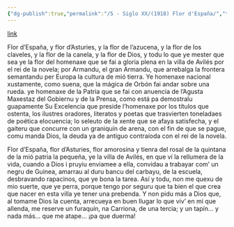 ```yaml
---
{"dg-publish":true,"permalink":"/5 - Siglo XX/(1918) Flor d'España/","tags":["#Siglo_20","central","a1918","Marcos_del_Torniello","escrito","Avilés","poema"]}
---
```


[link](http://asturies.com/cavedaynava/)

Flor d’España, y flor d’Asturies,
y la flor de l’azucena,
y la flor de los claveles,
y la flor de la canela,
y la flor de Dios, y todu
lo que ye mester que sea
ye la flor del homenaxe
que se fai a gloria plena
en la villa de Avilés
por el rei de la novela;
por Armandu, el gran Armandu,
que arrebalga la frontera
semantandu per Europa
la cultura de mió tierra.
Ye homenaxe nacional
xustamente, como suena,
que la mágica de Orbón
fai andar sobre una rueda.
ye homenaxe de la Patria
que se fai con anuencia
de l’Agusta Maxestaz
del Gobiernu y de la Prensa,
como está pa demostralu
guapamente Su Excelencia
que preside l’homenaxe
por los títulos que ostenta,
los ilustres oradores,
literatos y poetas
que trasvierten toneladaes
de poética elocuencia;
lo seleuto de la xente
que se afaya satisfecha,
y el gaiteru que concurre
con un graniquín de arena,
con el fin de que se pague,
comu manda Dios, la deuda
ya de antiguo contraíoda
con el rei de la novela.

Flor d’España, flor d’Asturies,
flor amorosina y tienra
del rosal de la quintana
de la mió patria la pequeña,
ye la villa de Avilés,
en que ví la rellumera
de la vida, cuando a Dios
i pruyiu enviamee a ella,
convidau a trabayar
com’ un negru de Guinea,
amarrau al duru bancu
del carbayu, de la escuela,
desbravando rapacinos,
que ye bona la tarea.
Así y todu, non me quexu
de mio suerte, que ye perra,
porque tengo por seguru
que ta bien el que crea
que nacer en esta villa
ye tener una prebenda.
Y non pidu más a Dios
que, al tomame Dios la cuenta,
arrecueya en buen llugar
lo que viv’ en mí que allenda,
me reserve un furaquín, 
na Carriona, de una tercia;
y un tapín… y nada más…
que me atape… ¡pa que duerma!